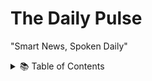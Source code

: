# The Daily Pulse
"Smart News, Spoken Daily"
&nbsp; <!-- This creates a white (blank) line -->
<details>
  <summary>📚 Table of Contents</summary>

  - [About](#about)
  - [Features](#features)
  - [Installation](#installation)
  - [Usage](#usage)
  - [Contributing](#contributing)
  - [License](#license)

</details>
